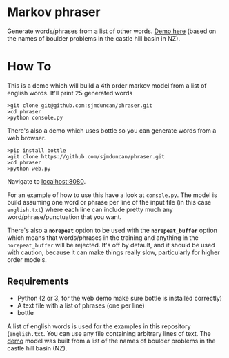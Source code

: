 # Markov phraser

Generate words/phrases from a list of other words.  [Demo
here](https://boulder.pythonanywhere.com) (based on the names of
boulder problems in the castle hill basin in NZ).


# How To

This is a demo which will build a 4th order markov model from a list
of english words. It'll print 25 generated words

    >git clone git@github.com:sjmduncan/phraser.git
	>cd phraser
	>python console.py

There's also a demo which uses bottle so you can generate words from a
web browser.

	>pip install bottle
	>git clone https://github.com/sjmduncan/phraser.git
	>cd phraser
	>python web.py

Navigate to [localhost:8080](http://localhost:8080/).

For an example of how to use this have a look at `console.py`. The
model is build assuming one word or phrase per line of the input file
(in this case `english.txt`) where each line can include pretty much
any word/phrase/punctuation that you want.

There's also a **`norepeat`** option to be used with the
**`norepeat_buffer`** option which means that words/phrases in the
training and anything in the `norepeat_buffer` will be rejected. It's
off by default, and it should be used with caution, because it can
make things really slow, particularly for higher order models.

## Requirements

* Python (2 or 3, for the web demo make sure bottle is installed correctly)
* A text file with a list of phrases (one per line)
* bottle

A list of english words is used for the examples in this repository
(`english.txt`. You can use any file containing arbitrary lines of
text. The [demo](https://boulder.pythonanywhere.com) model was built
from a list of the names of boulder problems in the castle hill basin
(NZ).
